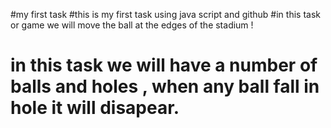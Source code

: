 #my first task
#this is my first task using java script and github
#in this task or game we will move the ball at the edges of the stadium !
# in this task we will have a number of balls and holes , when any ball fall in hole it will disapear.

